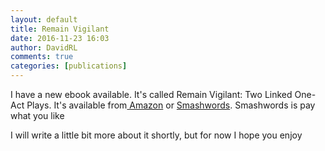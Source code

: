 ```yaml
---  
layout: default  
title: Remain Vigilant  
date: 2016-11-23 16:03  
author: DavidRL  
comments: true  
categories: [publications]  
---  
```

I have a new ebook available. It's called Remain Vigilant: Two Linked One- Act Plays. It's available from<a href="https://www.amazon.co.uk/dp/B01N1IQQWV"> Amazon</a> or <a href="https://www.smashwords.com/books/view/684276">Smashwords</a>. Smashwords is pay what you like  

I will write a little bit more about it shortly, but for now I hope you enjoy  
